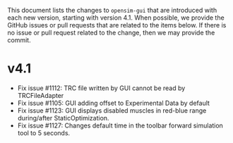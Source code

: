 This document lists the changes to `opensim-gui` that are
introduced with each new version, starting with version 4.1. When possible, we provide the
GitHub issues or pull requests that
are related to the items below. If there is no issue or pull
request related to the change, then we may provide the commit.

v4.1
====
- Fix issue #1112: TRC file written by GUI cannot be read by TRCFileAdapter
- Fix issue #1105: GUI adding offset to Experimental Data by default
- Fix issue #1123: GUI displays disabled muscles in red-blue range during/after StaticOptimization.
- Fix issue #1127: Changes default time in the toolbar forward simulation tool to 5 seconds. 


